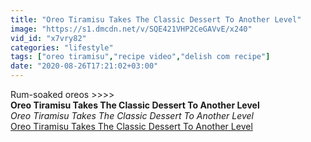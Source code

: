 ```yaml
---
title: "Oreo Tiramisu Takes The Classic Dessert To Another Level"
image: "https://s1.dmcdn.net/v/SQE421VHP2CeGAVvE/x240"
vid_id: "x7vry82"
categories: "lifestyle"
tags: ["oreo tiramisu","recipe video","delish com recipe"]
date: "2020-08-26T17:21:02+03:00"
---
```

Rum-soaked oreos &gt;&gt;&gt;&gt;<br><b>Oreo Tiramisu Takes The Classic Dessert To Another Level</b><br> <i>Oreo Tiramisu Takes The Classic Dessert To Another Level</i><br> <u>Oreo Tiramisu Takes The Classic Dessert To Another Level</u>
